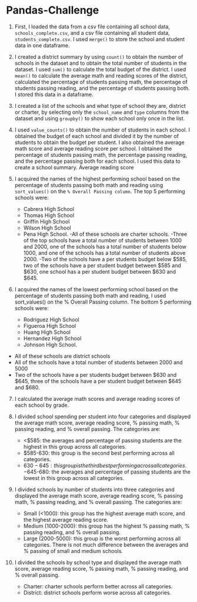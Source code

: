 # Pandas-Challenge
1. First, I loaded the data from a csv file containing all school data, `schools_complete.csv`, and a csv file containing all student data, `students_complete.csv`. I used `merge()` to store the school and student data in one dataframe.

2. I created a district summary by using `count()` to obtain the number of schools in the dataset and to obtain the total number of students in the dataset. I used `sum()` to calculate the total budget of the district. I used `mean()` to calculate the average math and reading scores of the district, calculated the percentage of students passing math, the percentage of students passing reading, and the percentage of students passing both. I stored this data in a dataframe.

3. I created a list of the schools and what type of school they are, district or charter, by selecting only the `school_name` and `type` columns from the dataset and using `groupby()` to show each school only once in the list.

4. I used `value_counts()` to obtain the number of students in each school. I obtained the budget of each school and divided it by the number of students to obtain the budget per student. I also obtained the average math score and average reading score per school. I obtained the percentage of students passing math, the percentage passing reading, and the percentage passing both for each school. I used this data to create a school summary.
Average reading score

5. I acquired the names of the highest performing school based on the percentage of students passing both math and reading using `sort_values()` on the `% Overall Passing column`. The top 5 performing schools were:
      - Cabrera High School
      - Thomas High School
      - Griffin High School
      - Wilson High School
      - Pena High School.
  -All of these schools are charter schools.
  -Three of the top schools have a total number of students between 1000 and 2000, one of the            schools has a total number of students below 1000, and one of the schools has a total number of       students above 2000.
  -Two of the schools have a per students budget below $585, two of the schools have a per student     budget between $585 and $630, one school has a per student budget between $630 and $645.

6. I acquired the names of the lowest performing school based on the percentage of students passing both math and reading, I used sort_values() on the % Overall Passing column. The bottom 5 performing schools were:
      - Rodriguez High School
      - Figueroa High School
      - Huang High School
      - Hernandez High School
      - Johnson High School.
  - All of these schools are district schools
  - All of the schools have a total number of students between 2000 and 5000
  - Two of the schools have a per students budget between $630 and $645, three of the schools have a     per student budget between $645 and $680.
    
7. I calculated the average math scores and average reading scores of each school by grade.
  
8. I divided school spending per student into four categories and displayed the average math score, average reading score, % passing math, % passing reading, and % overall passing.
The categories are:
    - <$585: the averages and percentage of passing students are the highest in this group across all categories.
    - $585-630: this group is the second best performing across all categories.
    - $630-645: this group is the third best performing across all categories. -$645-680: the averages and percentage of passing students are the lowest in this group across all categories.
  
9. I divided schools by number of students into three categories and displayed the average math score, average reading score, % passing math, % passing reading, and % overall passing.
The categories are:
    - Small (<1000): this group has the highest average math score, and the highest average reading score.
    - Medium (1000-2000): this group has the highest % passing math, % passing reading, and % overall passing.
    - Large (2000-5000): this group is the worst performing across all categories.
There is not much difference between the averages and % passing of small and medium schools.

10. I divided the schools by school type and displayed the average math score, average reading score, % passing math, % passing reading, and % overall passing.
    - Charter: charter schools perform better across all categories.
    - District: district schools perform worse across all categories.
